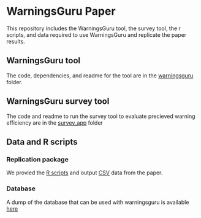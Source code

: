 # WarningsGuru Paper 
This repository includes the WarningsGuru tool, the survey tool, the r scripts, and data required to use WarningsGuru and replicate the paper results. 

## WarningsGuru tool

The code, dependencies, and readme for the tool are in the [warningsguru](warningsguru) folder.

## WarningsGuru survey tool

The code and readme to run the survey tool to evaluate precieved warning efficiency are in the [survey_app](survey_app) folder

## Data and R scripts

### Replication package
We provied the [R scripts](r) and output [CSV](replication_package) data from the paper. 

### Database
A dump of the database that can be used with warningsguru is available [here](https://www.dropbox.com/sh/fvwoqo61ykcsv06/AAC5R6wCMcBJ3pnv1YqG85Wla?dl=0)
